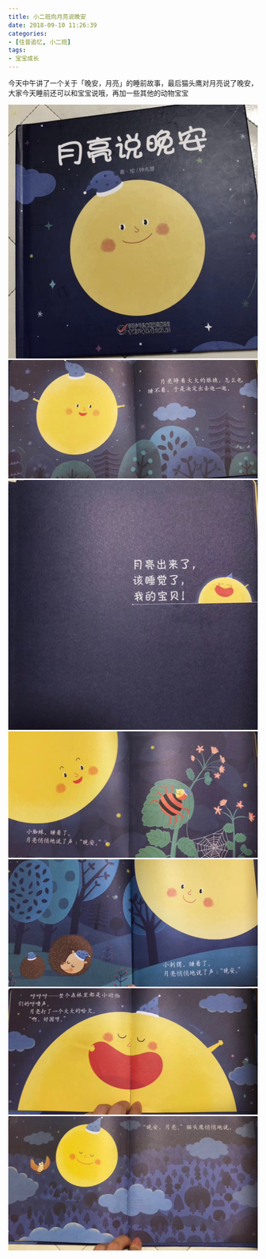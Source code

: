 ```yaml
---
title: 小二班向月亮说晚安
date: 2018-09-10 11:26:39
categories:
- [往昔追忆, 小二班]
tags:
- 宝宝成长
---
```


今天中午讲了一个关于「晚安，月亮」的睡前故事，最后猫头鹰对月亮说了晚安，大家今天睡前还可以和宝宝说哦，再加一些其他的动物宝宝

![](2018-09-10-amy/01.jpg)
![](2018-09-10-amy/02.jpg)
![](2018-09-10-amy/03.jpg)
![](2018-09-10-amy/04.jpg)
![](2018-09-10-amy/05.jpg)
![](2018-09-10-amy/06.jpg)
![](2018-09-10-amy/07.jpg)
